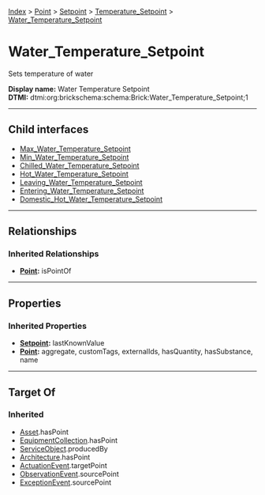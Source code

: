 [Index](../../../../index.md) > [Point](../../../Point.md) > [Setpoint](../../Setpoint.md) > [Temperature_Setpoint](../Temperature_Setpoint.md) > [Water_Temperature_Setpoint](#)
# Water_Temperature_Setpoint

Sets temperature of water


**Display name:** Water Temperature Setpoint<br />
**DTMI:** dtmi:org:brickschema:schema:Brick:Water_Temperature_Setpoint;1

---

## Child interfaces
* [Max_Water_Temperature_Setpoint](Max_Water_Temperature_Setpoint.md)
* [Min_Water_Temperature_Setpoint](Min_Water_Temperature_Setpoint.md)
* [Chilled_Water_Temperature_Setpoint](Chilled_Water_Temperature_Setpoint/Chilled_Water_Temperature_Setpoint.md)
* [Hot_Water_Temperature_Setpoint](Hot_Water_Temperature_Setpoint/Hot_Water_Temperature_Setpoint.md)
* [Leaving_Water_Temperature_Setpoint](Leaving_Water_Temperature_Setpoint/Leaving_Water_Temperature_Setpoint.md)
* [Entering_Water_Temperature_Setpoint](Entering_Water_Temperature_Setpoint/Entering_Water_Temperature_Setpoint.md)
* [Domestic_Hot_Water_Temperature_Setpoint](Hot_Water_Temperature_Setpoint/Domestic_Hot_Water_Temperature_Setpoint/Domestic_Hot_Water_Temperature_Setpoint.md)

---

## Relationships

### Inherited Relationships
* **[Point](../../../Point.md):** isPointOf

---

## Properties

### Inherited Properties
* **[Setpoint](../../Setpoint.md):** lastKnownValue
* **[Point](../../../Point.md):** aggregate, customTags, externalIds, hasQuantity, hasSubstance, name

---

## Target Of
### Inherited
* [Asset](../../../../Asset/Asset.md).hasPoint
* [EquipmentCollection](../../../../Collection/EquipmentCollection.md).hasPoint
* [ServiceObject](../../../../Information/ServiceObject/ServiceObject.md).producedBy
* [Architecture](../../../../Space/Architecture/Architecture.md).hasPoint
* [ActuationEvent](../../../../Event/PointEvent/ActuationEvent.md).targetPoint
* [ObservationEvent](../../../../Event/PointEvent/ObservationEvent.md).sourcePoint
* [ExceptionEvent](../../../../Event/PointEvent/ExceptionEvent.md).sourcePoint
